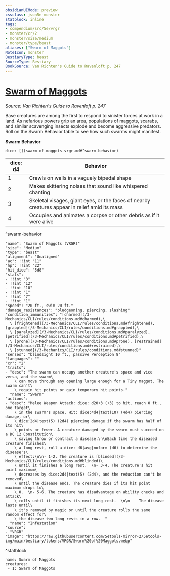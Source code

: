 ```yaml
---
obsidianUIMode: preview
cssclass: json5e-monster
statblock: inline
tags:
- compendium/src/5e/vrgr
- monster/cr/2
- monster/size/medium
- monster/type/beast
aliases: ["Swarm of Maggots"]
NoteIcon: monster
BestiaryType: beast
SourceType: Bestiary
BookSource: Van Richten's Guide to Ravenloft p. 247
---
```

# [Swarm of Maggots](3-Mechanics\CLI\bestiary\beast/swarm-of-maggots-vrgr.md)
*Source: Van Richten's Guide to Ravenloft p. 247*  

Base creatures are among the first to respond to sinister forces at work in a land. As nefarious powers grip an area, populations of maggots, scarabs, and similar scavenging insects explode and become aggressive predators. Roll on the Swarm Behavior table to see how such swarms might manifest.

**Swarm Behavior**

`dice: [](swarm-of-maggots-vrgr.md#^swarm-behavior)`

| dice: d4 | Behavior |
|----------|----------|
| 1 | Crawls on walls in a vaguely bipedal shape |
| 2 | Makes skittering noises that sound like whispered chanting |
| 3 | Skeletal visages, giant eyes, or the faces of nearby creatures appear in relief amid its mass |
| 4 | Occupies and animates a corpse or other debris as if it were alive |
^swarm-behavior

```statblock
"name": "Swarm of Maggots (VRGR)"
"size": "Medium"
"type": "beast"
"alignment": "Unaligned"
"ac": !!int "11"
"hp": !!int "22"
"hit_dice": "5d8"
"stats":
- !!int "3"
- !!int "12"
- !!int "10"
- !!int "1"
- !!int "7"
- !!int "1"
"speed": "20 ft., swim 20 ft."
"damage_resistances": "bludgeoning, piercing, slashing"
"condition_immunities": "[charmed](/3-Mechanics/CLI/rules/conditions.md#charmed),\
  \ [frightened](/3-Mechanics/CLI/rules/conditions.md#frightened), [grappled](/3-Mechanics/CLI/rules/conditions.md#grappled),\
  \ [paralyzed](/3-Mechanics/CLI/rules/conditions.md#paralyzed), [petrified](/3-Mechanics/CLI/rules/conditions.md#petrified),\
  \ [prone](/3-Mechanics/CLI/rules/conditions.md#prone), [restrained](/3-Mechanics/CLI/rules/conditions.md#restrained),\
  \ [stunned](/3-Mechanics/CLI/rules/conditions.md#stunned)"
"senses": "blindsight 10 ft., passive Perception 8"
"languages": ""
"cr": "2"
"traits":
- "desc": "The swarm can occupy another creature's space and vice versa, and the swarm\
    \ can move through any opening large enough for a Tiny maggot. The swarm can't\
    \ regain hit points or gain temporary hit points."
  "name": "Swarm"
"actions":
- "desc": "Melee Weapon Attack: dice: d20+3 (+3) to hit, reach 0 ft., one target\
    \ in the swarm's space. Hit: dice:4d4|text(10) (4d4) piercing damage, or\
    \ dice:2d4|text(5) (2d4) piercing damage if the swarm has half of its hit\
    \ points or fewer. A creature damaged by the swarm must succeed on a DC 12 Constitution\
    \ saving throw or contract a disease.\n\nEach time the diseased creature finishes\
    \ a long rest, roll a dice: d6|avg|noform (d6) to determine the disease's\
    \ effect:\n\n- 1-2. The creature is [blinded](/3-Mechanics/CLI/rules/conditions.md#blinded)\
    \ until it finishes a long rest.  \n- 3-4. The creature's hit point maximum\
    \ decreases by dice:2d4|text(5) (2d4), and the reduction can't be removed\
    \ until the disease ends. The creature dies if its hit point maximum drops to\
    \ 0.  \n- 5-6. The creature has disadvantage on ability checks and attack\
    \ rolls until it finishes its next long rest.  \n\n    The disease lasts until\
    \ it's removed by magic or until the creature rolls the same random effect for\
    \ the disease two long rests in a row.  "
  "name": "Infestation"
"source":
- "VRGR"
"image": "https://raw.githubusercontent.com/5etools-mirror-2/5etools-img/main/bestiary/tokens/VRGR/Swarm%20of%20Maggots.webp"
```
^statblock

```encounter-table
name: Swarm of Maggots
creatures:
 - 1: Swarm of Maggots
```